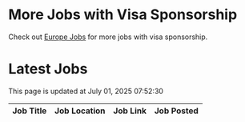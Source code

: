 # More Jobs with Visa Sponsorship

Check out [Europe Jobs](https://github.com/sureshparimi/europejobs#latest-jobs) for more jobs with visa sponsorship.

# Latest Jobs

This page is updated at July 01, 2025 07:52:30

| Job Title | Job Location | Job Link | Job Posted |
| --- | --- | --- | --- |
